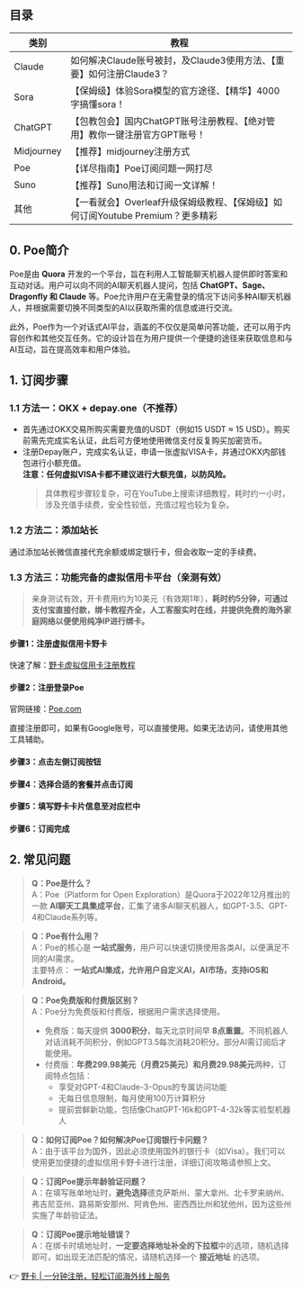 ## 目录

| 类别     | 教程                                                   |
|----------|----------------------------------------------------|
| Claude   | 如何解决Claude账号被封，及Claude3使用方法、【重要】如何注册Claude3？ |
| Sora     | 【保姆级】体验Sora模型的官方途径、【精华】4000字搞懂sora！      |
| ChatGPT  | 【包教包会】国内ChatGPT账号注册教程、【绝对管用】教你一键注册官方GPT账号！ |
| Midjourney | 【推荐】midjourney注册方式                           |
| Poe      | 【详尽指南】Poe订阅问题一网打尽                      |
| Suno     | 【推荐】Suno用法和订阅一文详解！                       |
| 其他     | 【一看就会】Overleaf升级保姆级教程、【保姆级】如何订阅Youtube Premium？更多精彩 |

## 0. Poe简介

Poe是由 **Quora** 开发的一个平台，旨在利用人工智能聊天机器人提供即时答案和互动对话。用户可以向不同的AI聊天机器人提问，包括 **ChatGPT、Sage、Dragonfly 和 Claude** 等。Poe允许用户在无需登录的情况下访问多种AI聊天机器人，并根据需要切换不同类型的AI以获取所需的信息或进行交流。

此外，Poe作为一个对话式AI平台，涵盖的不仅仅是简单问答功能，还可以用于内容创作和其他交互任务。它的设计旨在为用户提供一个便捷的途径来获取信息和与AI互动，旨在提高效率和用户体验。

## 1. 订阅步骤

### 1.1 方法一：OKX + depay.one（不推荐）

- 首先通过OKX交易所购买需要充值的USDT（例如15 USDT ≈ 15 USD）。购买前需先完成实名认证，此后可方便地使用微信支付反复购买加密货币。
- 注册Depay账户，完成实名认证，申请一张虚拟VISA卡，并通过OKX内部钱包进行小额充值。  
  **注意：任何虚拟VISA卡都不建议进行大额充值，以防风险。**
  > 具体教程步骤较复杂，可在YouTube上搜索详细教程，耗时约一小时，涉及充值手续费，安全性较低，充值过程也较为复杂。

### 1.2 方法二：添加站长

通过添加站长微信直接代充余额或绑定银行卡，但会收取一定的手续费。

### 1.3 方法三：功能完备的虚拟信用卡平台（亲测有效）

> 亲身测试有效，开卡费用约为10美元（有效期1年），**耗时约5分钟，可通过支付宝直接付款，绑卡教程齐全，人工客服实时在线，并提供免费的海外家庭网络以便使用纯净IP进行绑卡。**

#### 步骤1：注册虚拟信用卡野卡

快速了解：[野卡虚拟信用卡注册教程](https://bit.ly/bewildcard)

#### 步骤2：注册登录Poe

官网链接：[Poe.com](https://poe.com/)

直接注册即可，如果有Google账号，可以直接使用。如果无法访问，请使用其他工具辅助。

#### 步骤3：点击左侧订阅按钮

#### 步骤4：选择合适的套餐并点击订阅

#### 步骤5：填写野卡卡片信息至对应栏中

#### 步骤6：订阅完成

## 2. 常见问题

> **Q：Poe是什么？**  
> A：Poe（Platform for Open Exploration）是Quora于2022年12月推出的一款 **AI聊天工具集成平台**，汇集了诸多AI聊天机器人，如GPT-3.5、GPT-4和Claude系列等。

> **Q：Poe有什么用？**  
> A：Poe的核心是 **一站式服务**，用户可以快速切换使用各类AI，以便满足不同的AI需求。  
> 主要特点： **一站式AI集成，允许用户自定义AI，AI市场，支持iOS和Android。**

> **Q：Poe免费版和付费版区别？**  
> A：Poe分为免费版和付费版，根据用户需求选择使用。  
> - 免费版：每天提供 **3000积分**，每天北京时间早 **8点重置**。不同机器人对话消耗不同积分，例如GPT3.5每次消耗20积分。部分AI需订阅后才能使用。
> - 付费版：**年费299.98美元（月费25美元）和月费29.98美元**两种，订阅特点包括：  
>   - 享受对GPT-4和Claude-3-Opus的专属访问功能  
>   - 无每日信息限制，每月使用100万计算积分  
>   - 提前尝鲜新功能，包括像ChatGPT-16k和GPT-4-32k等实验型机器人  

> **Q：如何订阅Poe？如何解决Poe订阅银行卡问题？**  
> A：由于该平台为国外，因此必须使用国外的银行卡（如Visa）。我们可以使用更加便捷的虚拟信用卡野卡进行注册，详细订阅攻略请参照上文。

> **Q：订阅Poe提示年龄验证问题？**  
> A：在填写账单地址时，**避免选择**德克萨斯州、蒙大拿州、北卡罗来纳州、弗吉尼亚州、路易斯安那州、阿肯色州、密西西比州和犹他州，因为这些州实施了年龄验证法。

> **Q：订阅Poe提示地址错误？**  
> A：在绑卡时填地址时，**一定要选择地址补全的下拉框**中的选项，随机选择即可，如出现无法匹配的情况，请随机选择一个 **接近地址** 的选项。

👉 [野卡 | 一分钟注册，轻松订阅海外线上服务](https://bit.ly/bewildcard)